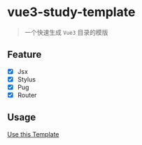 # vue3-study-template

> 一个快速生成 `Vue3` 目录的模版

## Feature

- [x] Jsx
- [x] Stylus
- [x] Pug
- [x] Router

## Usage

[Use this Template](https://github.com/Wxh16144/vue3-study-template/generate)
